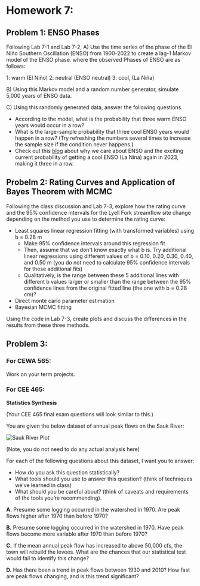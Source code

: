 # Homework 7: 

 
## Problem 1: ENSO Phases
Following Lab 7-1 and Lab 7-2, 
A) Use the time series of the phase of the El Niño Southern Oscillation (ENSO) from 1900-2022 to create a lag-1 Markov model of the ENSO phase.
where the observed Phases of ENSO are as follows:

1: warm (El Niño)
2: neutral (ENSO neutral)
3: cool, (La Niña)

B) Using this Markov model and a random number generator, simulate 5,000 years of ENSO data.

C) Using this randomly generated data, answer the following questions.

  - According to the model, what is the probability that three warm ENSO years would occur in a row?
  - What is the large-sample probability that three cool ENSO years would happen in a row?  (Try refreshing the numbers several times to increase the sample size if the condition never happens.)
  - Check out this [blog](https://www.climate.gov/news-features/blogs/september-2022-la-ni%C3%B1a-update-it%E2%80%99s-q-time) about why we care about ENSO and the exciting current probability of getting a cool ENSO (La Nina) again in 2023, making it three in a row.

## Probelm 2: Rating Curves and Application of Bayes Theorem with MCMC
 
Following the class discussion and Lab 7-3, explore how the rating curve and the 95% confidence intervals for the Lyell Fork streamflow site change depending on the method you use to determine the rating curve:

- Least squares linear regression fitting (with transformed variables) using b = 0.28 m
  - Make 95% confidence intervals around this regression fit 
  - Then, assume that we don't know exactly what b is. Try additional linear regressions using different values of b = 0.10, 0.20, 0.30, 0.40, and 0.50 m (you do not need to calculate 95% confidence intervals for these additional fits)
  - Qualitatively, is the range between these 5 additional lines with different b values larger or smaller than the range between the 95% confidence lines from the original fitted line (the one with b = 0.28 cm)?
- Direct monte carlo parameter estimation
- Bayesian MCMC fitting

Using the code in Lab 7-3, create plots and discuss the differences in the results from these three methods.

## Problem 3: 

### For CEWA 565: 

Work on your term projects.


### For CEE 465: 

**Statistics Synthesis**

(Your CEE 465 final exam questions will look similar to this.)

You are given the below dataset of annual peak flows on the Sauk River: 

![Sauk River Plot](/module7/sauk-river-plot.png)

(Note, you do not need to do any actual analysis here)

For each of the following questions about this dataset, I want you to answer:
 - How do you ask this question statistically? 
 - What tools should you use to answer this question? (think of techniques we’ve learned in class)
 - What should you be careful about? (think of caveats and requirements of the tools you’re recommending).

 **A.** Presume some logging occurred in the watershed in 1970. Are peak flows higher after 1970 than before 1970?
 
 **B.** Presume some logging occurred in the watershed in 1970. Have peak flows become more variable after 1970 than before 1970?
 
 **C.** If the mean annual peak flow has increased to above 50,000 cfs, the town will rebuild the levees. What are the chances that our statistical test would fail to identify this change?
 
 **D.** Has there been a trend in peak flows between 1930 and 2010? How fast are peak flows changing, and is this trend significant?